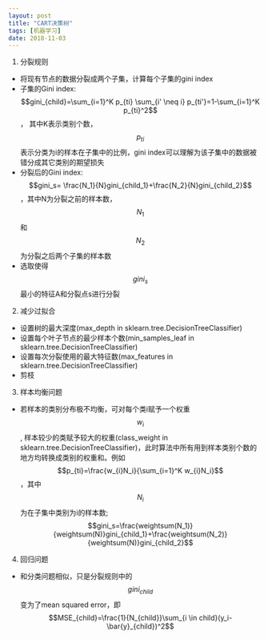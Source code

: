 ```yaml
---
layout: post
title: "CART决策树"
tags: [机器学习]
date: 2018-11-03
---
```


1. 分裂规则
  + 将现有节点的数据分裂成两个子集，计算每个子集的gini index
  + 子集的Gini index: $$gini_{child}=\sum_{i=1}^K p_{ti} \sum_{i' \neq i} p_{ti'}=1-\sum_{i=1}^K p_{ti}^2$$ ， 其中K表示类别个数，$$p_{ti}$$表示分类为i的样本在子集中的比例，gini index可以理解为该子集中的数据被错分成其它类别的期望损失
  + 分裂后的Gini index: $$gini_s= \frac{N_1}{N}gini_{child_1}+\frac{N_2}{N}gini_{child_2}$$ ，其中N为分裂之前的样本数，$$N_1$$和$$N_2$$为分裂之后两个子集的样本数
  + 选取使得$$gini_s$$最小的特征A和分裂点s进行分裂


2. 减少过拟合
  + 设置树的最大深度(max_depth in sklearn.tree.DecisionTreeClassifier)
  + 设置每个叶子节点的最少样本个数(min_samples_leaf in sklearn.tree.DecisionTreeClassifier)
  + 设置每次分裂使用的最大特征数(max_features in sklearn.tree.DecisionTreeClassifier)
  + 剪枝


3. 样本均衡问题
  + 若样本的类别分布极不均衡，可对每个类i赋予一个权重$$w_i$$, 样本较少的类赋予较大的权重(class_weight in sklearn.tree.DecisionTreeClassifier)，此时算法中所有用到样本类别个数的地方均转换成类别的权重和。例如$$p_{ti}=\frac{w_{i}N_i}{\sum_{i=1}^K w_{i}N_i}$$ ，其中$$N_i$$为在子集中类别为i的样本数; $$gini_s=\frac{weightsum(N_1)}{weightsum(N)}gini_{child_1}+\frac{weightsum(N_2)}{weightsum(N)}gini_{child_2}$$


4. 回归问题
  + 和分类问题相似，只是分裂规则中的$$gini_{child}$$变为了mean squared error，即$$MSE_{child}=\frac{1}{N_{child}}\sum_{i \in child}(y_i-\bar{y}_{child})^2$$
